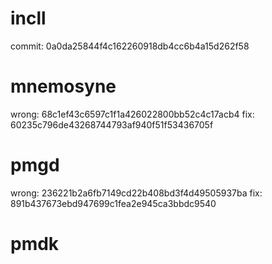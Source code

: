 # incll
commit: 0a0da25844f4c162260918db4cc6b4a15d262f58

# mnemosyne
wrong: 68c1ef43c6597c1f1a426022800bb52c4c17acb4
fix: 60235c796de43268744793af940f51f53436705f

# pmgd
wrong: 236221b2a6fb7149cd22b408bd3f4d49505937ba
fix: 891b437673ebd947699c1fea2e945ca3bbdc9540 

# pmdk 
